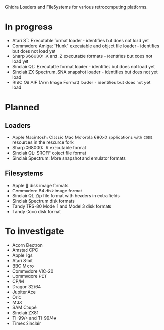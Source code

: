 Ghidra Loaders and FileSystems for various retrocomputing platforms.

# In progress
- Atari ST: Executable format loader - identifies but does not load yet
- Commodore Amiga: "Hunk" executable and object file loader - identifies but does not load yet
- Sharp X68000: .X and .Z executable formats - identifies but does not load yet
- Sinclair QL: Executable format loader - identifies but does not load yet
- Sinclair ZX Spectrum .SNA snapshot loader - identifies but does not yet load
- RISC OS AIF (Arm Image Format) loader - identifies but does not yet load

# Planned
## Loaders
- Apple Macintosh: Classic Mac Motorola 680x0 applications with `CODE` resources in the resource fork
- Sharp X68000: .R executable format
- Sinclair QL: SROFF object file format
- Sinclair Spectrum: More snapshot and emulator formats

## Filesystems
- Apple ][ disk image formats
- Commodore 64 disk image format
- Sinclair QL Zip file format with headers in extra fields
- Sinclair Spectrum disk formats
- Tandy TRS-80 Model 1 and Model 3 disk formats
- Tandy Coco disk format

# To investigate
- Acorn Electron
- Amstad CPC
- Apple IIgs
- Atari 8-bit
- BBC Micro
- Commodore VIC-20
- Commodore PET
- CP/M
- Dragon 32/64
- Jupiter Ace
- Oric
- MSX
- SAM Coupé
- Sinclair ZX81
- TI-99/4 and TI-99/4A
- Timex Sinclair